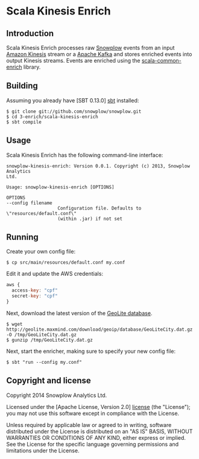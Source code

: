 # Scala Kinesis Enrich

## Introduction

Scala Kinesis Enrich processes raw [Snowplow][snowplow] events from an input
[Amazon Kinesis][kinesis] stream or a [Apache Kafka][kafka] and stores enriched events
into output Kinesis streams.
Events are enriched using the [scala-common-enrich][common-enrich] library.

## Building

Assuming you already have [SBT 0.13.0] [sbt] installed:

    $ git clone git://github.com/snowplow/snowplow.git
    $ cd 3-enrich/scala-kinesis-enrich
    $ sbt compile
    
## Usage

Scala Kinesis Enrich has the following command-line interface:

```
snowplow-kinesis-enrich: Version 0.0.1. Copyright (c) 2013, Snowplow Analytics
Ltd.

Usage: snowplow-kinesis-enrich [OPTIONS]

OPTIONS
--config filename
                   Configuration file. Defaults to \"resources/default.conf\"
                   (within .jar) if not set
```

## Running

Create your own config file:

    $ cp src/main/resources/default.conf my.conf

Edit it and update the AWS credentials:

```js
aws {
  access-key: "cpf"
  secret-key: "cpf"
}
```

Next, download the latest version of the [GeoLite database][geolite].

```
$ wget http://geolite.maxmind.com/download/geoip/database/GeoLiteCity.dat.gz -O /tmp/GeoLiteCity.dat.gz
$ gunzip /tmp/GeoLiteCity.dat.gz
```

Next, start the enricher, making sure to specify your new config file:

    $ sbt "run --config my.conf"

## Copyright and license

Copyright 2014 Snowplow Analytics Ltd.

Licensed under the [Apache License, Version 2.0] [license] (the "License");
you may not use this software except in compliance with the License.

Unless required by applicable law or agreed to in writing, software
distributed under the License is distributed on an "AS IS" BASIS,
WITHOUT WARRANTIES OR CONDITIONS OF ANY KIND, either express or implied.
See the License for the specific language governing permissions and
limitations under the License.

[kinesis]: http://aws.amazon.com/kinesis/
[kafka]: http://kafka.apache.org/
[snowplow]: http://snowplowanalytics.com
[common-enrich]: https://github.com/snowplow/snowplow/tree/master/3-enrich/scala-common-enrich
[sbt]: http://typesafe.artifactoryonline.com/typesafe/ivy-releases/org.scala-sbt/sbt-launch/0.13.0/sbt-launch.jar

[geolite]: http://dev.maxmind.com/geoip/legacy/geolite/

[license]: http://www.apache.org/licenses/LICENSE-2.0
